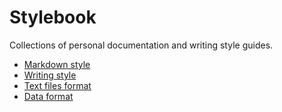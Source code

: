 # Stylebook

Collections of personal documentation and writing style guides.

- [Markdown style](markdown.md)
- [Writing style](writing.md)
- [Text files format](text_files.md)
- [Data format](data.md)
